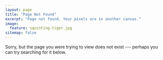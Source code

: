 ```yaml
---
layout: page
title: "Page Not Found"
excerpt: "Page not found. Your pixels are in another canvas."
image:
  feature: squinting-tiger.jpg
sitemap: false
---
```


Sorry, but the page you were trying to view does not exist --- perhaps you can try searching for it below.

<script type="text/javascript">
  var GOOG_FIXURL_LANG = 'en';
  var GOOG_FIXURL_SITE = '{{ site.url }}'
</script>
<script type="text/javascript"
  src="http://linkhelp.clients.google.com/tbproxy/lh/wm/fixurl.js">
</script>
